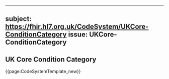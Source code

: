 
---
subject: https://fhir.hl7.org.uk/CodeSystem/UKCore-ConditionCategory
issue: UKCore-ConditionCategory
---
## UK Core Condition Category

{{page:CodeSystemTemplate_new}}
    
